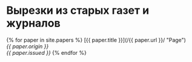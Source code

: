 ---
---
Вырезки из старых газет и журналов
==================================

{% for paper in site.papers %}
<a name="#{{ paper.title | slugify }}"></a>
[{{ paper.title }}](/{{ paper.url }}/ "Page")  
*{{ paper.origin }}*  
*{{ paper.issued }}*
{% endfor %}
